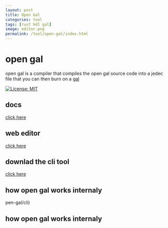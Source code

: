 ```yaml
---
layout: post
title: Open Gal
categories: tool
tags: [rust hdl gal]
image: editor.png
permalink: /tool/open-gal/index.html
---
```

# open gal

open gal is a compiler that compiles the open gal source code into a jedec file that you can then burn on a [gal](https://en.wikipedia.org/wiki/Generic_array_logic)

[![License: MIT](https://img.shields.io/badge/License-MIT-red.svg)](https://opensource.org/licenses/MIT)

## docs
[click here](https://github.com/eeli1/open-gal/wiki)

## web editor
[click here](/tool/open-gal/editor)

## downlad the cli tool 
[click here](/tool/open-gal/cli)

## how open gal works internaly
pen-gal/cli)

## how open gal works internaly

